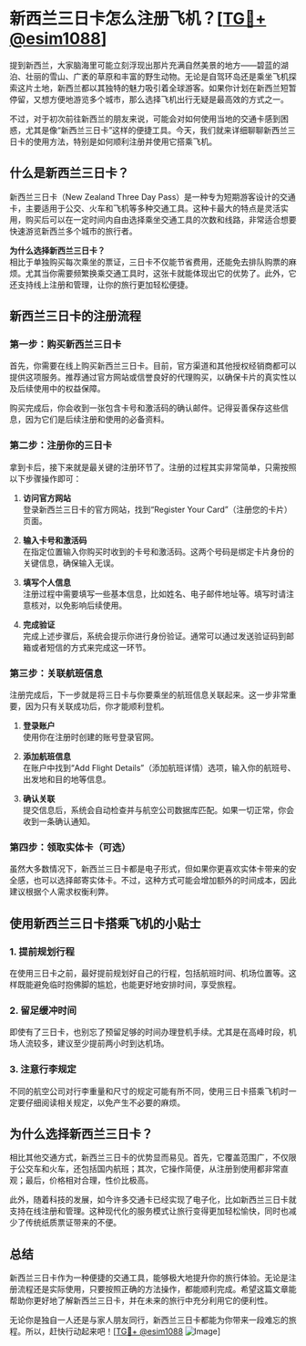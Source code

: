 # 新西兰三日卡怎么注册飞机？[[TG💪+ @esim1088](https://t.me/s/esim1088)]

提到新西兰，大家脑海里可能立刻浮现出那片充满自然美景的地方——碧蓝的湖泊、壮丽的雪山、广袤的草原和丰富的野生动物。无论是自驾环岛还是乘坐飞机探索这片土地，新西兰都以其独特的魅力吸引着全球游客。如果你计划在新西兰短暂停留，又想方便地游览多个城市，那么选择飞机出行无疑是最高效的方式之一。

不过，对于初次前往新西兰的朋友来说，可能会对如何使用当地的交通卡感到困惑，尤其是像“新西兰三日卡”这样的便捷工具。今天，我们就来详细聊聊新西兰三日卡的使用方法，特别是如何顺利注册并使用它搭乘飞机。

## 什么是新西兰三日卡？

新西兰三日卡（New Zealand Three Day Pass）是一种专为短期游客设计的交通卡，主要适用于公交、火车和飞机等多种交通工具。这种卡最大的特点是灵活实用，购买后可以在一定时间内自由选择乘坐交通工具的次数和线路，非常适合想要快速游览新西兰多个城市的旅行者。

**为什么选择新西兰三日卡？**  
相比于单独购买每次乘坐的票证，三日卡不仅能节省费用，还能免去排队购票的麻烦。尤其当你需要频繁换乘交通工具时，这张卡就能体现出它的优势了。此外，它还支持线上注册和管理，让你的旅行更加轻松便捷。

## 新西兰三日卡的注册流程

### 第一步：购买新西兰三日卡  
首先，你需要在线上购买新西兰三日卡。目前，官方渠道和其他授权经销商都可以提供这项服务。推荐通过官方网站或信誉良好的代理购买，以确保卡片的真实性以及后续使用中的权益保障。

购买完成后，你会收到一张包含卡号和激活码的确认邮件。记得妥善保存这些信息，因为它们是后续注册和使用的必备资料。

### 第二步：注册你的三日卡  
拿到卡后，接下来就是最关键的注册环节了。注册的过程其实非常简单，只需按照以下步骤操作即可：

1. **访问官方网站**  
   登录新西兰三日卡的官方网站，找到“Register Your Card”（注册您的卡片）页面。
   
2. **输入卡号和激活码**  
   在指定位置输入你购买时收到的卡号和激活码。这两个号码是绑定卡片身份的关键信息，确保输入无误。

3. **填写个人信息**  
   注册过程中需要填写一些基本信息，比如姓名、电子邮件地址等。填写时请注意核对，以免影响后续使用。

4. **完成验证**  
   完成上述步骤后，系统会提示你进行身份验证。通常可以通过发送验证码到邮箱或者短信的方式来完成这一环节。

### 第三步：关联航班信息  
注册完成后，下一步就是将三日卡与你要乘坐的航班信息关联起来。这一步非常重要，因为只有关联成功后，你才能顺利登机。

1. **登录账户**  
   使用你在注册时创建的账号登录官网。

2. **添加航班信息**  
   在账户中找到“Add Flight Details”（添加航班详情）选项，输入你的航班号、出发地和目的地等信息。

3. **确认关联**  
   提交信息后，系统会自动检查并与航空公司数据库匹配。如果一切正常，你会收到一条确认通知。

### 第四步：领取实体卡（可选）  
虽然大多数情况下，新西兰三日卡都是电子形式，但如果你更喜欢实体卡带来的安全感，也可以选择邮寄实体卡。不过，这种方式可能会增加额外的时间成本，因此建议根据个人需求权衡利弊。

## 使用新西兰三日卡搭乘飞机的小贴士  

### 1. 提前规划行程  
在使用三日卡之前，最好提前规划好自己的行程，包括航班时间、机场位置等。这样既能避免临时抱佛脚的尴尬，也能更好地安排时间，享受旅程。

### 2. 留足缓冲时间  
即使有了三日卡，也别忘了预留足够的时间办理登机手续。尤其是在高峰时段，机场人流较多，建议至少提前两小时到达机场。

### 3. 注意行李规定  
不同的航空公司对行李重量和尺寸的规定可能有所不同，使用三日卡搭乘飞机时一定要仔细阅读相关规定，以免产生不必要的麻烦。

## 为什么选择新西兰三日卡？

相比其他交通方式，新西兰三日卡的优势显而易见。首先，它覆盖范围广，不仅限于公交车和火车，还包括国内航班；其次，它操作简便，从注册到使用都非常直观；最后，价格相对合理，性价比极高。

此外，随着科技的发展，如今许多交通卡已经实现了电子化，比如新西兰三日卡就支持在线注册和管理。这种现代化的服务模式让旅行变得更加轻松愉快，同时也减少了传统纸质票证带来的不便。

## 总结  

新西兰三日卡作为一种便捷的交通工具，能够极大地提升你的旅行体验。无论是注册流程还是实际使用，只要按照正确的方法操作，都能顺利完成。希望这篇文章能帮助你更好地了解新西兰三日卡，并在未来的旅行中充分利用它的便利性。

无论你是独自一人还是与家人朋友同行，新西兰三日卡都能为你带来一段难忘的旅程。所以，赶快行动起来吧！[[TG💪+ @esim1088](https://t.me/s/esim1088) ![Image](https://i.postimg.cc/4NQfJmqS/Snipaste-2025-05-13-00-14-12.png)]